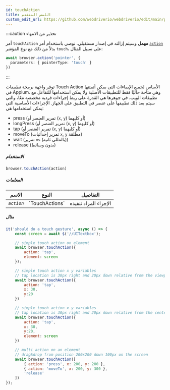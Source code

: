 ```yaml
---
id: touchAction
title: اللمس المتقدم
custom_edit_url: https://github.com/webdriverio/webdriverio/edit/main/packages/webdriverio/src/commands/browser/touchAction.ts
---
```


:::caution تحذير من الانتهاء

أمر `touchAction` __مهمل__ وسيتم إزالته في إصدار مستقبلي.
نوصي باستخدام أمر [`action`](/docs/api/browser/action) بدلاً من ذلك مع
نوع المؤشر `touch`، على سبيل المثال:

```ts
await browser.action('pointer', {
  parameters: { pointerType: 'touch' }
})
```

:::

توفر واجهة برمجة تطبيقات Touch Action الأساس لجميع الإيماءات التي يمكن أتمتتها في Appium.
وهي متاحة حاليًا فقط للتطبيقات الأصلية ولا يمكن استخدامها للتفاعل مع تطبيقات الويب.
في جوهرها هي القدرة على ربط إجراءات فردية مخصصة معًا، والتي سيتم بعد ذلك
تطبيقها على عنصر في التطبيق على الجهاز. الإجراءات الأساسية التي يمكن استخدامها هي:

- press (تمرير العنصر أو (`x`, `y`) أو كليهما)
- longPress (تمرير العنصر أو (`x`, `y`) أو كليهما)
- tap (تمرير العنصر أو (`x`, `y`) أو كليهما)
- moveTo (تمرير إحداثيات `x`, `y` مطلقة)
- wait (تمرير `ms` (بالمللي ثانية))
- release (بدون وسائط)

##### الاستخدام

```js
browser.touchAction(action)
```

##### المعلمات

<table>
  <thead>
    <tr>
      <th>الاسم</th><th>النوع</th><th>التفاصيل</th>
    </tr>
  </thead>
  <tbody>
    <tr>
      <td><code><var>action</var></code></td>
      <td>`TouchActions`</td>
      <td>الإجراء المراد تنفيذه</td>
    </tr>
  </tbody>
</table>

##### مثال

```js title="touchAction.js"
it('should do a touch gesture', async () => {
    const screen = await $('//UITextbox');

    // simple touch action on element
    await browser.touchAction({
        action: 'tap',
        element: screen
    });

    // simple touch action x y variables
    // tap location is 30px right and 20px down relative from the viewport
    await browser.touchAction({
        action: 'tap',
        x: 30,
        y:20
    })

    // simple touch action x y variables
    // tap location is 30px right and 20px down relative from the center of the element
    await browser.touchAction({
        action: 'tap',
        x: 30,
        y:20,
        element: screen
    })

    // multi action on an element
    // drag&drop from position 200x200 down 100px on the screen
    await browser.touchAction([
        { action: 'press', x: 200, y: 200 },
        { action: 'moveTo', x: 200, y: 300 },
        'release'
    ])
});
```